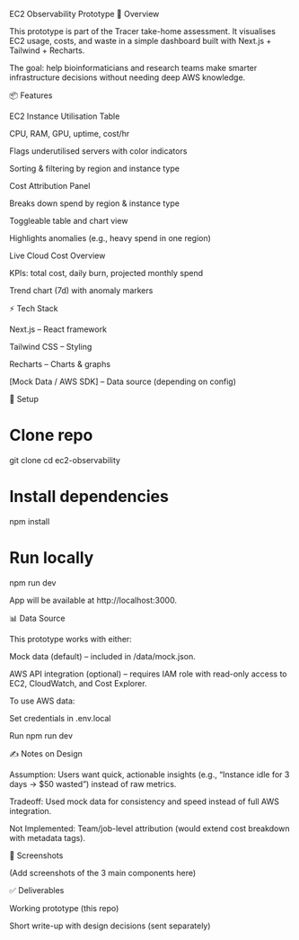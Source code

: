 EC2 Observability Prototype
🚀 Overview

This prototype is part of the Tracer take-home assessment.
It visualises EC2 usage, costs, and waste in a simple dashboard built with Next.js + Tailwind + Recharts.

The goal: help bioinformaticians and research teams make smarter infrastructure decisions without needing deep AWS knowledge.

📦 Features

EC2 Instance Utilisation Table

CPU, RAM, GPU, uptime, cost/hr

Flags underutilised servers with color indicators

Sorting & filtering by region and instance type

Cost Attribution Panel

Breaks down spend by region & instance type

Toggleable table and chart view

Highlights anomalies (e.g., heavy spend in one region)

Live Cloud Cost Overview

KPIs: total cost, daily burn, projected monthly spend

Trend chart (7d) with anomaly markers

⚡ Tech Stack

Next.js
 – React framework

Tailwind CSS
 – Styling

Recharts
 – Charts & graphs

[Mock Data / AWS SDK] – Data source (depending on config)

🔧 Setup
# Clone repo
git clone <your-repo-url>
cd ec2-observability

# Install dependencies
npm install

# Run locally
npm run dev


App will be available at http://localhost:3000.

📊 Data Source

This prototype works with either:

Mock data (default) – included in /data/mock.json.

AWS API integration (optional) – requires IAM role with read-only access to EC2, CloudWatch, and Cost Explorer.

To use AWS data:

Set credentials in .env.local

Run npm run dev

✍️ Notes on Design

Assumption: Users want quick, actionable insights (e.g., “Instance idle for 3 days → $50 wasted”) instead of raw metrics.

Tradeoff: Used mock data for consistency and speed instead of full AWS integration.

Not Implemented: Team/job-level attribution (would extend cost breakdown with metadata tags).

📸 Screenshots

(Add screenshots of the 3 main components here)

✅ Deliverables

Working prototype (this repo)

Short write-up with design decisions (sent separately)